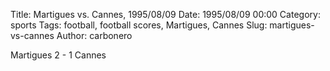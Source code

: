 Title: Martigues vs. Cannes, 1995/08/09
Date: 1995/08/09 00:00
Category: sports
Tags: football, football scores, Martigues, Cannes
Slug: martigues-vs-cannes
Author: carbonero


Martigues 2 - 1 Cannes
